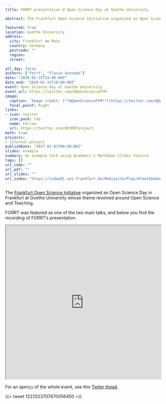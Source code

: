```yaml
---
title: FORRT presentation @ Open Science Day at Goethe University

abstract: The Frankfurt Open Science Initiative organized an Open Science Day in Frankfurt at Goethe University whose theme revolved around Open Science and Teaching. FORRT was featured as one of the two main talks, and it was recorded.

featured: true
location: Goethe University
address:
  city: Frankfurt Am Main
  country: Germany
  postcode: ""
  region: 
  street: 
  
all_day: false
authors: ["forrt", "Flavio Azevedo"]
date: "2020-01-15T14:00:00Z"
date_end: "2020-01-15T18:00:00Z"
event: Open Science Day at Goethe University
event_url: https://twitter.com/@OpenScienceFFM
image:
  caption: 'Image credit: [**@OpenScienceFFM**](https://twitter.com/@OpenScienceFFM)'
  focal_point: Right
links:
- icon: twitter
  icon_pack: fab
  name: Follow
  url: https://twitter.com/@FORRTproject
math: true
projects:
- internal-project
publishDate: "2017-01-01T00:00:00Z"
slides: example
summary: An example talk using Academic's Markdown slides feature.
tags: []
url_code: ""
url_pdf: ""
url_slides: ""
url_video: "https://video01.uni-frankfurt.de/Mediasite/Play/8fae430a4ee24d62a7f61985f74f27121d"
---
```


The [Frankfurt Open Science Initiative](https://frankfurt-osi.netlify.com/) organized an Open Science Day in Frankfurt at Goethe University whose theme revolved around Open Science and Teaching.

FORRT was featured as one of the two main talks, and below you find the recording of FORRT’s presentation. 

<iframe src="https://video01.uni-frankfurt.de/Mediasite/Play/8fae430a4ee24d62a7f61985f74f27121d" width="100%" height="500" allowfullscreen="allowfullscreen"></iframe>

For an aperçu of the whole event, see this [Twiter thead](https://twitter.com/OpenScienceFFM/status/1222523707870056450).

{{< tweet 1222523707870056450 >}}
